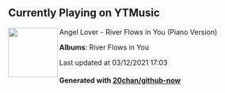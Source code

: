 ## Currently Playing on YTMusic

[<img align="left" width="100" src="https://lh3.googleusercontent.com/t1FsdFmlVLmnW5SZTr7Y6B4oUpMXx1uTg4ODzwN2w38AvIn1RZ1coUdy_jfamhv5-gi17s9sIMWc4SE">](https://music.youtube.com/watch?v=wercPv8IIFw)

Angel Lover - River Flows in You (Piano Version)

**Albums**: River Flows in You

Last updated at 03/12/2021 17:03

#### Generated with [20chan/github-now](https://github.com/20chan/github-now)


<!--
**20chan/20chan** is a ✨ _special_ ✨ repository because its `README.md` (this file) appears on your GitHub profile.

Here are some ideas to get you started:

- 🔭 I’m currently working on ...
- 🌱 I’m currently learning ...
- 👯 I’m looking to collaborate on ...
- 🤔 I’m looking for help with ...
- 💬 Ask me about ...
- 📫 How to reach me: ...
- 😄 Pronouns: ...
- ⚡ Fun fact: ...
-->
